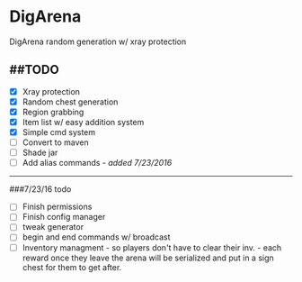 # DigArena
DigArena random generation w/ xray protection


##TODO
---
- [x] Xray protection
- [x] Random chest generation
- [x] Region grabbing
- [x] Item list w/ easy addition system
- [x] Simple cmd system
- [ ] Convert to maven
- [ ] Shade jar
- [ ] Add alias commands - _added 7/23/2016_

---
###7/23/16 todo

- [ ] Finish permissions
- [ ] Finish config manager
- [ ] tweak generator
- [ ] begin and end commands w/ broadcast
- [ ] Inventory managment - so players don't have to clear their inv. - each reward once they leave the arena will be serialized and put in a sign chest for them to get after.
